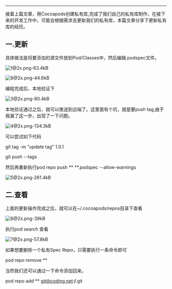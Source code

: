 



---

接着上篇文章，用Cocoapods创建私有库,完成了我们自己的私有库制作，在接下来的开发工作中，可能会根据需求去更新我们的私有库，本篇文章分享下更新私有库的经历。

## 一.更新 ##

具体做法是将要添加的源文件放到Pod/Classes中，然后编辑.podspec文件。

![1@2x.png-63.4kB][1]


![8@2x.png-44.6kB][2]

编程完成后，本地验证下

![3@2x.png-80.4kB][3]

本地验证通过之后，就可以推送到远端了。这里面有个坑，就是要push tag,由于我漏了这一步，出现了一下问题。

![4@2x.png-134.3kB][4]

可以尝试如下代码

git tag -m "update tag" 1.0.1

git push --tags 

然后再重新执行pod repo push ** **.podspec --allow-warnings

![5@2x.png-261.4kB][5]

## 二.查看 ##

上面的更新操作完成之后，就可以在~/.cocoapods/repos目录下查看

![6@2x.png-39kB][6]

执行pod search 查看

![7@2x.png-57.8kB][7]

如果想要删除一个私有Spec Repo，只需要执行一条命令即可

pod repo remove **

当然我们还可以通过一下命令添加回来。

pod repo add ** git@coding.net:**/**.git



  [1]: http://static.zybuluo.com/stevenlfg/4l9vywh1r0p5edsdb0ok7rzh/1@2x.png
  [2]: http://static.zybuluo.com/stevenlfg/btctktd27do1y1fs2nbx3ef0/8@2x.png
  [3]: http://static.zybuluo.com/stevenlfg/d3e2copthpjog84duo1aw0yq/3@2x.png
  [4]: http://static.zybuluo.com/stevenlfg/tfhm97de70wjg0jmzesceqsx/4@2x.png
  [5]: http://static.zybuluo.com/stevenlfg/ji43jcgs62gejrrr909a1soj/5@2x.png
  [6]: http://static.zybuluo.com/stevenlfg/s9neo1oj6t6gf3ngh7851pgu/6@2x.png
  [7]: http://static.zybuluo.com/stevenlfg/ic3a08v516u570kbiwymyl7t/7@2x.png
